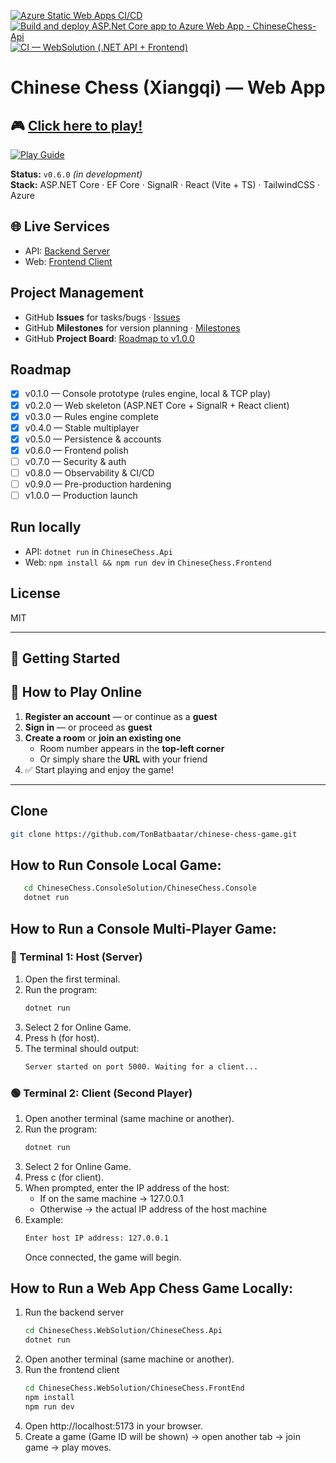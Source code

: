 [![Azure Static Web Apps CI/CD](https://github.com/TonBatbaatar/chinese-chess-game/actions/workflows/azure-static-web-apps-ashy-grass-0231f1603.yml/badge.svg)](https://github.com/TonBatbaatar/chinese-chess-game/actions/workflows/azure-static-web-apps-ashy-grass-0231f1603.yml)
[![Build and deploy ASP.Net Core app to Azure Web App - ChineseChess-Api](https://github.com/TonBatbaatar/chinese-chess-game/actions/workflows/main_chinesechess-api.yml/badge.svg)](https://github.com/TonBatbaatar/chinese-chess-game/actions/workflows/main_chinesechess-api.yml)
[![CI — WebSolution (.NET API + Frontend)](https://github.com/TonBatbaatar/chinese-chess-game/actions/workflows/ci.yml/badge.svg)](https://github.com/TonBatbaatar/chinese-chess-game/actions/workflows/ci.yml)

# Chinese Chess (Xiangqi) — Web App

## 🎮 [Click here to play!](https://ashy-grass-0231f1603.2.azurestaticapps.net)  
[![Play Guide](https://img.shields.io/badge/Play%20Guide-Instructions-blue)](#-how-to-play-online)

**Status:** `v0.6.0` _(in development)_  
**Stack:** ASP.NET Core · EF Core · SignalR · React (Vite + TS) · TailwindCSS · Azure  

## 🌐 Live Services 

- API: [Backend Server](chinesechess-api-b9egengqahddhphn.uksouth-01.azurewebsites.net)
- Web: [Frontend Client](https://ashy-grass-0231f1603.2.azurestaticapps.net)

## Project Management

- GitHub **Issues** for tasks/bugs · [Issues](https://github.com/TonBatbaatar/chinese-chess-game/issues)
- GitHub **Milestones** for version planning · [Milestones](https://github.com/TonBatbaatar/chinese-chess-game/milestones)
- GitHub **Project Board**: [Roadmap to v1.0.0](https://github.com/users/TonBatbaatar/projects/1)

## Roadmap

- [x] v0.1.0 — Console prototype (rules engine, local & TCP play)
- [x] v0.2.0 — Web skeleton (ASP.NET Core + SignalR + React client)
- [x] v0.3.0 — Rules engine complete
- [x] v0.4.0 — Stable multiplayer
- [x] v0.5.0 — Persistence & accounts
- [x] v0.6.0 — Frontend polish
- [ ] v0.7.0 — Security & auth
- [ ] v0.8.0 — Observability & CI/CD
- [ ] v0.9.0 — Pre-production hardening
- [ ] v1.0.0 — Production launch

## Run locally

- API: `dotnet run` in `ChineseChess.Api`
- Web: `npm install && npm run dev` in `ChineseChess.Frontend`

## License

MIT

---

## 🚀 Getting Started

## 🎲 How to Play Online

1. **Register an account** — or continue as a **guest**  
2. **Sign in** — or proceed as **guest**  
3. **Create a room** or **join an existing one**  
   - Room number appears in the **top-left corner**  
   - Or simply share the **URL** with your friend  
4. ✅ Start playing and enjoy the game!

---


## Clone

```bash
git clone https://github.com/TonBatbaatar/chinese-chess-game.git
```

## How to Run Console Local Game:

```bash
   cd ChineseChess.ConsoleSolution/ChineseChess.Console
   dotnet run
```

## How to Run a Console Multi-Player Game:

### 🔴 Terminal 1: Host (Server)

1. Open the first terminal.
2. Run the program:
   ```bash
   dotnet run
   ```
3. Select 2 for Online Game.
4. Press h (for host).
5. The terminal should output:
   ```bash
   Server started on port 5000. Waiting for a client...
   ```

### 🟢 Terminal 2: Client (Second Player)

1. Open another terminal (same machine or another).
2. Run the program:
   ```bash
   dotnet run
   ```
3. Select 2 for Online Game.
4. Press c (for client).
5. When prompted, enter the IP address of the host:
   - If on the same machine → 127.0.0.1
   - Otherwise → the actual IP address of the host machine
6. Example:
   ```bash
   Enter host IP address: 127.0.0.1
   ```
   Once connected, the game will begin.

## How to Run a Web App Chess Game Locally:

1. Run the backend server
   ```bash
   cd ChineseChess.WebSolution/ChineseChess.Api
   dotnet run
   ```
2. Open another terminal (same machine or another).
3. Run the frontend client
   ```bash
   cd ChineseChess.WebSolution/ChineseChess.FrontEnd
   npm install
   npm run dev
   ```
4. Open http://localhost:5173 in your browser.
5. Create a game (Game ID will be shown) → open another tab → join game → play moves.
